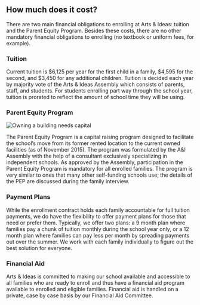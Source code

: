 How much does it cost? 
---


There are two main financial obligations to enrolling at Arts & Ideas: tuition
and the Parent Equity Program. Besides these costs, there are no other
mandatory financial obligations to enrolling (no textbook or uniform fees, for
example).

### Tuition 

Current tuition is $6,125 per year for the first child in a family, $4,595
for the second, and $3,450 for any additional children. Tuition is decided
each year by majority vote of the Arts & Ideas Assembly which consists
of parents, staff, and students. For students enrolling part way through
the school year, tuition is prorated to reflect the amount of school time
they will be using. 


### Parent Equity Program

![Owning a building needs capital](img/building.jpg)

The Parent Equity Program is a capital raising program designed to facilitate
the school’s move from its former rented location to the current owned
facilities (as of November 2015). The program was formulated by
the A&I Assembly with the help of a consultant exclusively specializing in
independent schools.  As approved by the
Assembly, participation in the Parent Equity Program is mandatory for all
enrolled families. The program is very similar to ones that many other
self-funding schools use; the details of the PEP are discussed during the
family interview. 

### Payment Plans

While the enrollment contract holds each family accountable for full tuition
payments, we do have the flexibility to offer payment plans for those that
need or prefer them. Typically, we offer two plans: a 9 month plan where
families pay a chunk of tuition monthly during the school year only, or a 12
month plan where families can pay less per month by spreading payments out
over the summer. We work with each family individually to figure out the best
solution for everyone. 

### Financial Aid

Arts & Ideas is committed to making our school available and accessible to all
families who are ready to enroll and thus have a financial aid program
available to enrolled and eligible families. Financial aid is handled on a
private, case by case basis by our Financial Aid Committee. 
    
